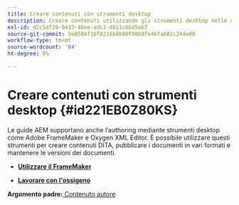 ```yaml
---
title: Creare contenuti con strumenti desktop
description: Creare contenuti utilizzando gli strumenti desktop nelle guide AEM. Scopri come utilizzare Adobe FrameMaker e Oxygen XML Editor per creare e pubblicare contenuti DITA.
exl-id: d2c54f28-9433-46ee-adc2-d021c6bd5eb7
source-git-commit: 5e0584f1bf0216b8b00f00b9fe46fa682c244e08
workflow-type: tm+mt
source-wordcount: '84'
ht-degree: 0%

---
```


# Creare contenuti con strumenti desktop {#id221EB0Z80KS}

Le guide AEM supportano anche l’authoring mediante strumenti desktop come Adobe FrameMaker e Oxygen XML Editor. È possibile utilizzare questi strumenti per creare contenuti DITA, pubblicare i documenti in vari formati e mantenere le versioni dei documenti.

- **[Utilizzare il FrameMaker](author-desktop-framemaker.md)**

- **[Lavorare con l&#39;ossigeno](author-desktop-oxygen.md)**


**Argomento padre:**[ Contenuto autore](authoring-content.md)
